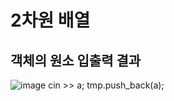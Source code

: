 # 2차원 배열

## 객체의 원소 입출력 결과

![image](https://github.com/YbSain/OpenCV/assets/108385276/4f95de32-973f-4803-8e51-dfcf38ec9ae8)
    cin >> a;
    tmp.push_back(a);

